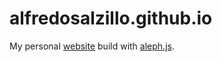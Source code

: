 # alfredosalzillo.github.io

My personal [website](https://alfredosalzillo.me) build with [aleph.js](https://github.com/alephjs/aleph.js).
